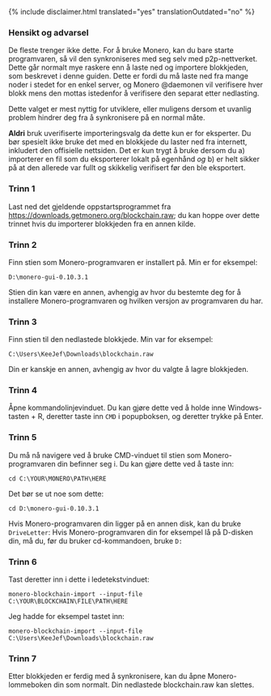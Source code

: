 {% include disclaimer.html translated="yes" translationOutdated="no" %}

### Hensikt og advarsel

De fleste trenger ikke dette. For å bruke Monero, kan du bare starte programvaren, så vil den synkroniseres med seg selv med p2p-nettverket. Dette går normalt mye raskere enn å laste ned og importere blokkjeden, som beskrevet i denne guiden. Dette er fordi du må laste ned fra mange noder i stedet for en enkel server, og Monero @daemonen vil verifisere hver blokk mens den mottas istedenfor å verifisere den separat etter nedlasting.

Dette valget er mest nyttig for utviklere, eller muligens dersom et uvanlig problem hindrer deg fra å synkronisere på en normal måte.

**Aldri** bruk uverifiserte importeringsvalg da dette kun er for eksperter. Du bør spesielt ikke bruke det med en blokkjede du laster ned fra internett, inkludert den offisielle nettsiden. Det er kun trygt å bruke dersom du a) importerer en fil som du eksporterer lokalt på egenhånd *og* b) er helt sikker på at den allerede var fullt og skikkelig verifisert før den ble eksportert.

### Trinn 1

Last ned det gjeldende oppstartsprogrammet fra https://downloads.getmonero.org/blockchain.raw; du kan hoppe over dette trinnet hvis du importerer blokkjeden fra en annen kilde.

### Trinn 2

Finn stien som Monero-programvaren er installert på. Min er for eksempel:

`D:\monero-gui-0.10.3.1`

Stien din kan være en annen, avhengig av hvor du bestemte deg for å installere Monero-programvaren og hvilken versjon av programvaren du har.

### Trinn 3

Finn stien til den nedlastede blokkjede. Min var for eksempel:

`C:\Users\KeeJef\Downloads\blockchain.raw`

Din er kanskje en annen, avhengig av hvor du valgte å lagre blokkjeden.

### Trinn 4

Åpne kommandolinjevinduet. Du kan gjøre dette ved å holde inne Windows-tasten + R, deretter taste inn `CMD` i popupboksen, og deretter trykke på Enter.

### Trinn 5

Du må nå navigere ved å bruke CMD-vinduet til stien som Monero-programvaren din befinner seg i. Du kan gjøre dette ved å taste inn:

`cd C:\YOUR\MONERO\PATH\HERE`

Det bør se ut noe som dette:

`cd D:\monero-gui-0.10.3.1`

Hvis Monero-programvaren din ligger på en annen disk, kan du bruke `DriveLetter`: Hvis Monero-programvaren din for eksempel lå på D-disken din, må du, før du bruker cd-kommandoen, bruke `D:`

### Trinn 6

Tast deretter inn i dette i ledetekstvinduet:

`monero-blockchain-import --input-file C:\YOUR\BLOCKCHAIN\FILE\PATH\HERE`

Jeg hadde for eksempel tastet inn:

`monero-blockchain-import --input-file C:\Users\KeeJef\Downloads\blockchain.raw`

### Trinn 7

Etter blokkjeden er ferdig med å synkronisere, kan du åpne Monero-lommeboken din som normalt. Din nedlastede blockchain.raw kan slettes.

